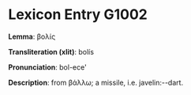 # Lexicon Entry G1002

**Lemma**: βολίς

**Transliteration (xlit)**: bolís

**Pronunciation**: bol-ece'

**Description**:
from βάλλω; a missile, i.e. javelin:--dart.
